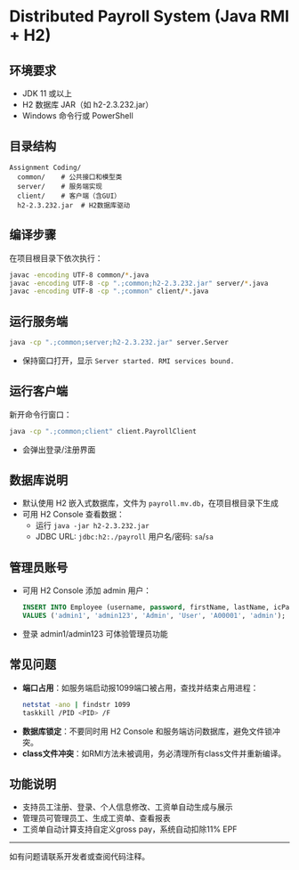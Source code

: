 # Distributed Payroll System (Java RMI + H2)

## 环境要求
- JDK 11 或以上
- H2 数据库 JAR（如 h2-2.3.232.jar）
- Windows 命令行或 PowerShell

## 目录结构
```
Assignment Coding/
  common/    # 公共接口和模型类
  server/    # 服务端实现
  client/    # 客户端（含GUI）
  h2-2.3.232.jar  # H2数据库驱动
```

## 编译步骤
在项目根目录下依次执行：

```sh
javac -encoding UTF-8 common/*.java
javac -encoding UTF-8 -cp ".;common;h2-2.3.232.jar" server/*.java
javac -encoding UTF-8 -cp ".;common" client/*.java
```

## 运行服务端
```sh
java -cp ".;common;server;h2-2.3.232.jar" server.Server
```
- 保持窗口打开，显示 `Server started. RMI services bound.`

## 运行客户端
新开命令行窗口：
```sh
java -cp ".;common;client" client.PayrollClient
```
- 会弹出登录/注册界面

## 数据库说明
- 默认使用 H2 嵌入式数据库，文件为 `payroll.mv.db`，在项目根目录下生成
- 可用 H2 Console 查看数据：
  - 运行 `java -jar h2-2.3.232.jar`
  - JDBC URL: `jdbc:h2:./payroll` 用户名/密码: `sa`/`sa`

## 管理员账号
- 可用 H2 Console 添加 admin 用户：
  ```sql
  INSERT INTO Employee (username, password, firstName, lastName, icPassport, role)
  VALUES ('admin1', 'admin123', 'Admin', 'User', 'A00001', 'admin');
  ```
- 登录 admin1/admin123 可体验管理员功能

## 常见问题
- **端口占用**：如服务端启动报1099端口被占用，查找并结束占用进程：
  ```sh
  netstat -ano | findstr 1099
  taskkill /PID <PID> /F
  ```
- **数据库锁定**：不要同时用 H2 Console 和服务端访问数据库，避免文件锁冲突。
- **class文件冲突**：如RMI方法未被调用，务必清理所有class文件并重新编译。

## 功能说明
- 支持员工注册、登录、个人信息修改、工资单自动生成与展示
- 管理员可管理员工、生成工资单、查看报表
- 工资单自动计算支持自定义gross pay，系统自动扣除11% EPF

---
如有问题请联系开发者或查阅代码注释。 